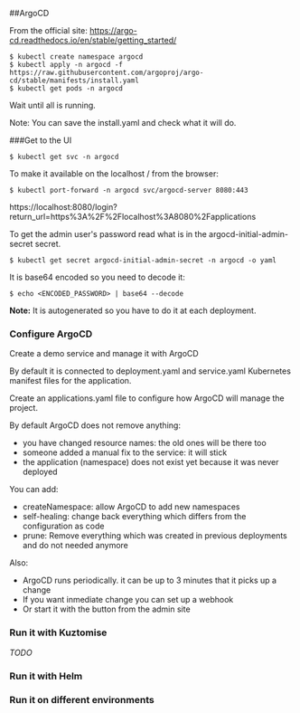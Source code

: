 ##ArgoCD

From the official site: https://argo-cd.readthedocs.io/en/stable/getting_started/

```
$ kubectl create namespace argocd
$ kubectl apply -n argocd -f https://raw.githubusercontent.com/argoproj/argo-cd/stable/manifests/install.yaml
$ kubectl get pods -n argocd
```

Wait until all is running.

Note: You can save the install.yaml and check what it will do.

###Get to the UI

```
$ kubectl get svc -n argocd
```

To make it available on the localhost / from the browser:
```
$ kubectl port-forward -n argocd svc/argocd-server 8080:443
```

https://localhost:8080/login?return_url=https%3A%2F%2Flocalhost%3A8080%2Fapplications

To get the admin user's password read what is in the argocd-initial-admin-secret secret.
```
$ kubectl get secret argocd-initial-admin-secret -n argocd -o yaml
```

It is base64 encoded so you need to decode it:
```
$ echo <ENCODED_PASSWORD> | base64 --decode
```

**Note:** It is autogenerated so you have to do it at each deployment.

### Configure ArgoCD

Create a demo service and manage it with ArgoCD 

By default it is connected to deployment.yaml and service.yaml Kubernetes manifest files for the application.

Create an applications.yaml file to configure how ArgoCD will manage the project.

By default ArgoCD does not remove anything:
- you have changed resource names: the old ones will be there too
- someone added a manual fix to the service: it will stick
- the application (namespace) does not exist yet because it was never deployed

You can add:
- createNamespace: allow ArgoCD to add new namespaces
- self-healing: change back everything which differs from the configuration as code
- prune: Remove everything which was created in previous deployments and do not needed anymore

Also:
- ArgoCD runs periodically. it can be up to 3 minutes that it picks up a change
- If you want inmediate change you can set up a webhook
- Or start it with the button from the admin site

### Run it with Kuztomise

*TODO* 

### Run it with Helm

### Run it on different environments

